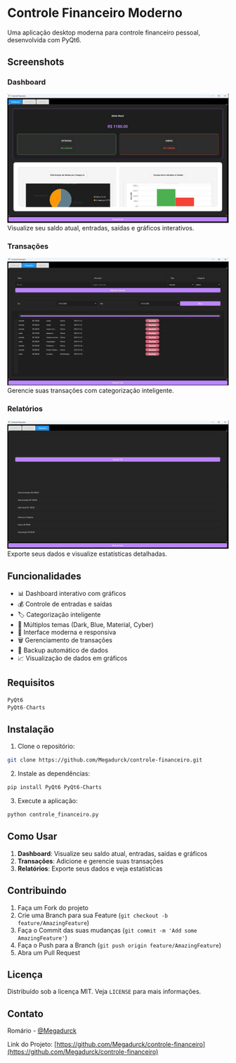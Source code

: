 # Controle Financeiro Moderno

Uma aplicação desktop moderna para controle financeiro pessoal, desenvolvida com PyQt6.

## Screenshots

### Dashboard
![Dashboard](screenshots/dashboard.jpg)
Visualize seu saldo atual, entradas, saídas e gráficos interativos.

### Transações
![Transações](screenshots/transacoes.jpg)
Gerencie suas transações com categorização inteligente.

### Relatórios
![Relatórios](screenshots/relatorios.jpg)
Exporte seus dados e visualize estatísticas detalhadas.

## Funcionalidades

- 📊 Dashboard interativo com gráficos
- 💰 Controle de entradas e saídas
- 🏷️ Categorização inteligente
- 🌈 Múltiplos temas (Dark, Blue, Material, Cyber)
- 📱 Interface moderna e responsiva
- 🗑️ Gerenciamento de transações
- 💾 Backup automático de dados
- 📈 Visualização de dados em gráficos

## Requisitos

```python
PyQt6
PyQt6-Charts
```

## Instalação

1. Clone o repositório:
```bash
git clone https://github.com/Megadurck/controle-financeiro.git
```

2. Instale as dependências:
```bash
pip install PyQt6 PyQt6-Charts
```

3. Execute a aplicação:
```bash
python controle_financeiro.py
```

## Como Usar

1. **Dashboard**: Visualize seu saldo atual, entradas, saídas e gráficos
2. **Transações**: Adicione e gerencie suas transações
3. **Relatórios**: Exporte seus dados e veja estatísticas

## Contribuindo

1. Faça um Fork do projeto
2. Crie uma Branch para sua Feature (`git checkout -b feature/AmazingFeature`)
3. Faça o Commit das suas mudanças (`git commit -m 'Add some AmazingFeature'`)
4. Faça o Push para a Branch (`git push origin feature/AmazingFeature`)
5. Abra um Pull Request

## Licença

Distribuído sob a licença MIT. Veja `LICENSE` para mais informações.

## Contato

Romário - [@Megadurck](https://github.com/Megadurck)

Link do Projeto: [https://github.com/Megadurck/controle-financeiro](https://github.com/Megadurck/controle-financeiro) 